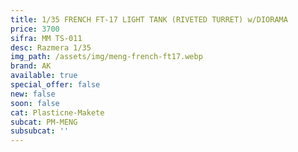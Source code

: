 ```yaml
---
title: 1/35 FRENCH FT-17 LIGHT TANK (RIVETED TURRET) w/DIORAMA
price: 3700
sifra: MM TS-011
desc: Razmera 1/35
img_path: /assets/img/meng-french-ft17.webp
brand: AK
available: true
special_offer: false
new: false
soon: false
cat: Plasticne-Makete
subcat: PM-MENG
subsubcat: ''
---
```


